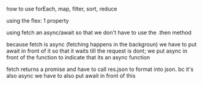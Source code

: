 how to use forEach, map, filter, sort, reduce

using the flex: 1 property

using fetch an async/await so that we don't have to use the .then method

because fetch is async (fetching happens in the backgroun) we have to put await in front of it so that it waits
till the request is dont; we put async in front of the function to indicate that its an async function

fetch returns a promise and have to call res.json to format into json. bc it's also async we have to also put
await in front of this